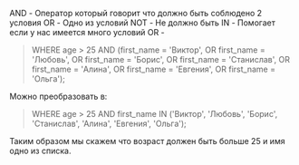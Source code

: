 AND - Оператор который говорит что должно быть соблюдено 2 условия
OR - Одно из условий
NOT - Не должно быть
IN - Помогает если у нас имеется много условий OR - 


> WHERE age > 25
>   AND (first_name = 'Виктор',
>        OR first_name = 'Любовь',
>        OR first_name = 'Борис',
>        OR first_name = 'Станислав',
>        OR first_name = 'Алина',
>        OR first_name = 'Евгения',
>        OR first_name = 'Ольга');

Можно преобразовать в:


> WHERE age > 25
>   AND first_name IN ('Виктор',
>                      'Любовь',
>                      'Борис',
>                      'Станислав',
>                      'Алина',
>                      'Евгения',
>                      'Ольга');

Таким образом мы скажем что возраст должен быть больше 25 и имя одно из списка.